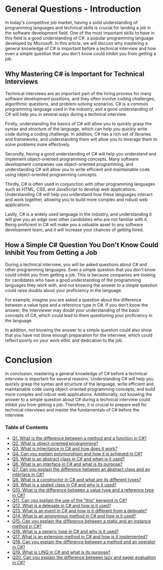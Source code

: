 # General Questions - Introduction


In today's competitive job market, having a solid understanding of programming languages and technical skills is crucial for landing a job in the software development field. One of the most important skills to have in this field is a good understanding of C#, a popular programming language developed by Microsoft. In this article, we will discuss why mastering a general knowledge of C# is important before a technical interview and how even a simple question that you don't know could inhibit you from getting a job.

## Why Mastering C# is Important for Technical Interviews

Technical interviews are an important part of the hiring process for many software development positions, and they often involve coding challenges, algorithmic questions, and problem-solving scenarios. C# is a common programming language used in the industry, and a good understanding of C# will help you in several ways during a technical interview.

Firstly, understanding the basics of C# will allow you to quickly grasp the syntax and structure of the language, which can help you quickly write code during a coding challenge. In addition, C# has a rich set of libraries and frameworks, and understanding them will allow you to leverage them to solve problems more effectively.

Secondly, having a good understanding of C# will help you understand and implement object-oriented programming concepts. Many software development companies use object-oriented programming, and understanding C# will allow you to write efficient and maintainable code using object-oriented programming concepts.

Thirdly, C# is often used in conjunction with other programming languages such as HTML, CSS, and JavaScript to develop web applications. Understanding C# will help you understand how these languages interact and work together, allowing you to build more complex and robust web applications.

Lastly, C# is a widely used language in the industry, and understanding it will give you an edge over other candidates who are not familiar with it. Being proficient in C# will make you a valuable asset to any software development team, and it will increase your chances of getting hired.

## How a Simple C# Question You Don't Know Could Inhibit You from Getting a Job

During a technical interview, you will be asked questions about C# and other programming languages. Even a simple question that you don't know could inhibit you from getting a job. This is because companies are looking for candidates who have a good understanding of the programming languages they work with, and not knowing the answer to a simple question could raise doubts about your proficiency in the language.

For example, imagine you are asked a question about the difference between a value type and a reference type in C#. If you don't know the answer, the interviewer may doubt your understanding of the basic concepts of C#, which could lead to them questioning your proficiency in the language.

In addition, not knowing the answer to a simple question could also show that you have not done enough preparation for the interview, which could reflect poorly on your work ethic and dedication to the job.

# Conclusion

In conclusion, mastering a general knowledge of C# before a technical interview is important for several reasons. Understanding C# will help you quickly grasp the syntax and structure of the language, write efficient and maintainable code using object-oriented programming concepts, and build more complex and robust web applications. Additionally, not knowing the answer to a simple question about C# during a technical interview could inhibit you from getting a job. Therefore, it is crucial to prepare well for technical interviews and master the fundamentals of C# before the interview.

### Table of Contents
+ [Q1. What is the difference between a method and a function in C#?](https://github.com/rcallaby/CSharp-Interview-Questions/blob/main/General-Questions/GQ-Question1.md)
+ [Q2. What is object-oriented programming?](https://github.com/rcallaby/CSharp-Interview-Questions/blob/main/General-Questions/GQ-Question2.md)
+ [Q3. What is inheritance in C# and how does it work?](https://github.com/rcallaby/CSharp-Interview-Questions/blob/main/General-Questions/GQ-Question3.md)
+ [Q4. Can you explain polymorphism and how it is achieved in C#?](https://github.com/rcallaby/CSharp-Interview-Questions/blob/main/General-Questions/GQ-Question4.md)
+ [Q5. What is an abstract class in C# and when is it used?](https://github.com/rcallaby/CSharp-Interview-Questions/blob/main/General-Questions/GQ-Question5.md)
+ [Q6. What is an interface in C# and what is its purpose?](https://github.com/rcallaby/CSharp-Interview-Questions/blob/main/General-Questions/GQ-Question6.md)
+ [Q7. Can you explain the difference between an abstract class and an interface in C#?](https://github.com/rcallaby/CSharp-Interview-Questions/blob/main/General-Questions/GQ-Question7.md)
+ [Q8. What is a constructor in C# and what are its different types?](https://github.com/rcallaby/CSharp-Interview-Questions/blob/main/General-Questions/GQ-Question8.md)
+ [Q9. What is a sealed class in C# and why is it used?](https://github.com/rcallaby/CSharp-Interview-Questions/blob/main/General-Questions/GQ-Question9.md)
+ [Q10. What is the difference between a value type and a reference type in C#?](https://github.com/rcallaby/CSharp-Interview-Questions/blob/main/General-Questions/GQ-Question10.md)
+ [Q11. Can you explain the use of the "this" keyword in C#?](https://github.com/rcallaby/CSharp-Interview-Questions/blob/main/General-Questions/GQ-Question11.md)
+ [Q12. What is a delegate in C# and how is it used?](https://github.com/rcallaby/CSharp-Interview-Questions/blob/main/General-Questions/GQ-Question12.md)
+ [Q13. What is an event in C# and how is it different from a delegate?](https://github.com/rcallaby/CSharp-Interview-Questions/blob/main/General-Questions/GQ-Question13.md)
+ [Q14. What is an anonymous method in C# and how is it used?](https://github.com/rcallaby/CSharp-Interview-Questions/blob/main/General-Questions/GQ-Question14.md)
+ [Q15. Can you explain the difference between a static and an instance method in C#?](https://github.com/rcallaby/CSharp-Interview-Questions/blob/main/General-Questions/GQ-Question15.md)
+ [Q16. What is a generic type in C# and why is it used?](https://github.com/rcallaby/CSharp-Interview-Questions/blob/main/General-Questions/GQ-Question16.md)
+ [Q17. What is an extension method in C# and how is it implemented?](https://github.com/rcallaby/CSharp-Interview-Questions/blob/main/General-Questions/GQ-Question17.md)
+ [Q18. Can you explain the difference between a method and an operator in C#?](https://github.com/rcallaby/CSharp-Interview-Questions/blob/main/General-Questions/GQ-Question18.md)
+ [Q19. What is LINQ in C# and what is its purpose?](https://github.com/rcallaby/CSharp-Interview-Questions/blob/main/General-Questions/GQ-Question19.md)
+ [Q20. Can you explain the difference between lazy and eager evaluation in C#?](https://github.com/rcallaby/CSharp-Interview-Questions/blob/main/General-Questions/GQ-Question20.md)